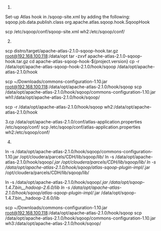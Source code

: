 
1.
Set-up Atlas hook in <sqoop-conf>/sqoop-site.xml by adding the following:
<property>
<name>sqoop.job.data.publish.class</name>
<value>org.apache.atlas.sqoop.hook.SqoopHook</value>
</property>


scp /etc/sqoop/conf/sqoop-site.xml wh2:/etc/sqoop/conf/


2.
scp distro/target/apache-atlas-2.1.0-sqoop-hook.tar.gz root@192.168.100.118:/data/opt
tar -zxvf apache-atlas-2.1.0-sqoop-hook.tar.gz
cd apache-atlas-sqoop-hook-${project.version}
cp -r /data/opt/apache-atlas-sqoop-hook-2.1.0/hook/sqoop /data/opt/apache-atlas-2.1.0/hook

scp ~/Downloads/commons-configuration-1.10.jar root@192.168.100.118:/data/opt/apache-atlas-2.1.0/hook/sqoop
scp /data/opt/apache-atlas-2.1.0/hook/sqoop/commons-configuration-1.10.jar wh1:/data/opt/apache-atlas-2.1.0/hook/sqoop/

scp -r /data/opt/apache-atlas-2.1.0/hook/sqoop wh2:/data/opt/apache-atlas-2.1.0/hook


3.cp /data/opt/apache-atlas-2.1.0/conf/atlas-application.properties /etc/sqoop/conf/
scp /etc/sqoop/conf/atlas-application.properties wh2:/etc/sqoop/conf/

4.
ln -s /data/opt/apache-atlas-2.1.0/hook/sqoop/commons-configuration-1.10.jar /opt/cloudera/parcels/CDH/lib/sqoop/lib/
ln -s /data/opt/apache-atlas-2.1.0/hook/sqoop/*.jar /opt/cloudera/parcels/CDH/lib/sqoop/lib/
ln -s /data/opt/apache-atlas-2.1.0/hook/sqoop/atlas-sqoop-plugin-impl/*.jar /opt/cloudera/parcels/CDH/lib/sqoop/lib/

ln -s /data/opt/apache-atlas-2.1.0/hook/sqoop/*.jar /data/opt/sqoop-1.4.7.bin__hadoop-2.6.0/lib
ln -s /data/opt/apache-atlas-2.1.0/hook/sqoop/atlas-sqoop-plugin-impl/*.jar /data/opt/sqoop-1.4.7.bin__hadoop-2.6.0/lib




scp ~/Downloads/commons-configuration-1.10.jar root@192.168.100.118:/data/opt/apache-atlas-2.1.0/hook/sqoop
scp /data/opt/apache-atlas-2.1.0/hook/sqoop/commons-configuration-1.10.jar wh3:/data/opt/apache-atlas-2.1.0/hook/sqoop/
